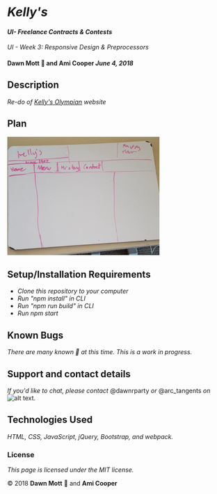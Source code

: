 <!-- Twitter icon from https://github.com/carlsednaoui/gitsocial -->
[1.1]: http://i.imgur.com/tXSoThF.png (twitter icon with padding)

# _Kelly's_

#### _UI- Freelance Contracts &amp; Contests_
_UI - Week 3: Responsive Design &amp; Preprocessors_

#### **Dawn Mott** :sunrise_over_mountains: and **Ami Cooper** _June 4, 2018_

## Description

_Re-do of [Kelly's Olympian](https://kellysolympian.com/events/) website_

## Plan
<div><img src="./src/assets/whiteboard.jpg" width="350px"></div>

## Setup/Installation Requirements

* _Clone this repository to your computer_
* _Run "npm install" in CLI_
* _Run "npm run build" in CLI_
* _Run npm start_


## Known Bugs

_There are many known :bug: at this time. This is a work in progress._

## Support and contact details

_If you'd like to chat, please contact_ @dawnrparty _or_ @arc_tangents _on_ ![alt text][1.1].

## Technologies Used

_HTML, CSS, JavaScript, jQuery, Bootstrap, and webpack._

### License

*This page is licensed under the MIT license.*

&copy; 2018 **Dawn Mott** :sunrise_over_mountains: and **Ami Cooper**
